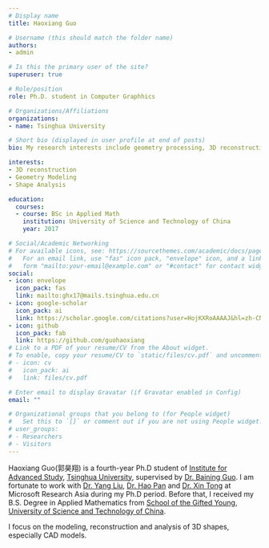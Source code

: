 ```yaml
---
# Display name
title: Haoxiang Guo

# Username (this should match the folder name)
authors:
- admin

# Is this the primary user of the site?
superuser: true

# Role/position
role: Ph.D. student in Computer Graphhics

# Organizations/Affiliations
organizations:
- name: Tsinghua University

# Short bio (displayed in user profile at end of posts)
bio: My research interests include geometry processing, 3D reconstruction and CAD modeling.

interests:
- 3D reconstruction
- Geometry Modeling
- Shape Analysis

education:
  courses:
  - course: BSc in Applied Math
    institution: University of Science and Technology of China
    year: 2017

# Social/Academic Networking
# For available icons, see: https://sourcethemes.com/academic/docs/page-builder/#icons
#   For an email link, use "fas" icon pack, "envelope" icon, and a link in the
#   form "mailto:your-email@example.com" or "#contact" for contact widget.
social:
- icon: envelope
  icon_pack: fas
  link: mailto:ghx17@mails.tsinghua.edu.cn
- icon: google-scholar
  icon_pack: ai
  link: https://scholar.google.com/citations?user=HojKXRoAAAAJ&hl=zh-CN
- icon: github
  icon_pack: fab
  link: https://github.com/guohaoxiang
# Link to a PDF of your resume/CV from the About widget.
# To enable, copy your resume/CV to `static/files/cv.pdf` and uncomment the lines below.
# - icon: cv
#   icon_pack: ai
#   link: files/cv.pdf

# Enter email to display Gravatar (if Gravatar enabled in Config)
email: ""

# Organizational groups that you belong to (for People widget)
#   Set this to `[]` or comment out if you are not using People widget.
# user_groups:
# - Researchers
# - Visitors
---
```


Haoxiang Guo(郭昊翔) is a fourth-year Ph.D student of [Institute for Advanced Study](http://www.castu.tsinghua.edu.cn/publish/casen/index.html), [Tsinghua University](https://www.tsinghua.edu.cn/en/), supervised by [Dr. Baining Guo](https://www.microsoft.com/en-us/research/people/bainguo/). I am fortunate to work with [Dr. Yang Liu](https://xueyuhanlang.github.io/), [Dr. Hao Pan](http://haopan.github.io/) and [Dr. Xin Tong](https://www.microsoft.com/en-us/research/people/xtong/) at Microsoft Research Asia during my Ph.D period. Before that, I received my B.S. Degree in Applied Mathematics from [School of the Gifted Young](https://en.scgy.ustc.edu.cn/), [University of Science and Technology of China](https://en.ustc.edu.cn/).

<!-- My research interests include geometry processing, 3D reconstruction and CAD modeling. -->
I focus on the modeling, reconstruction and analysis of 3D shapes, especially CAD models.